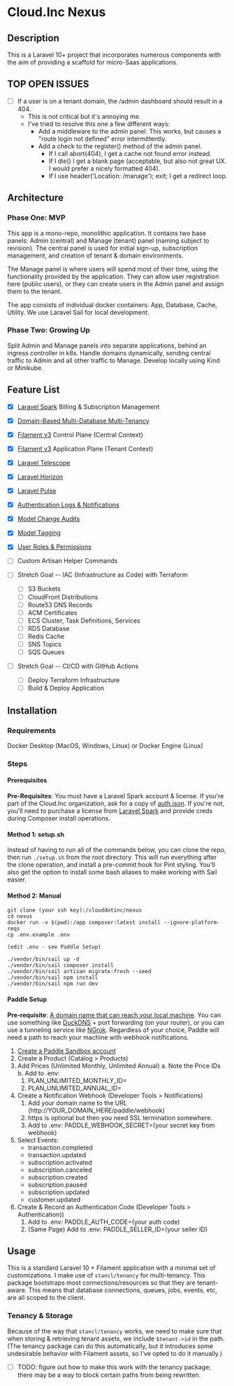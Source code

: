 # Cloud.Inc Nexus

## Description

This is a Laravel 10+ project that incorporates numerous components with the aim
of providing a scaffold for micro-Saas applications.

## TOP OPEN ISSUES

- [ ] If a user is on a tenant domain, the /admin dashboard should result in a 404.
  - This is not critical but it's annoying me.  
  - I've tried to resolve this one a few different ways:
    - Add a middleware to the admin panel. This works, but causes a "route login not defined" error intermittently.
    - Add a check to the register() method of the admin panel.
      - If I call abort(404), I get a cache not found error instead.
      - If I die() I get a blank page (acceptable, but also not great UX. I would prefer a nicely formatted 404).
      - If I use header('Location: /manage'); exit; I get a redirect loop.

## Architecture

### Phase One: MVP

This app is a mono-repo, monolithic application. It contains two base panels: Admin (central)
and Manage (tenant) panel (naming subject to revision). The central panel is used for initial
sign-up, subscription management, and creation of tenant & domain environments. 

The Manage panel is where users will spend most of their time, using the functionality provided
by the application. They can allow user registration here (public users), or they can create
users in the Admin panel and assign them to the tenant.

The app consists of individual docker containers: App, Database, Cache, Utility. We use Laravel
Sail for local development. 

### Phase Two: Growing Up

Split Admin and Manage panels into separate applications, behind an ingress controller in k8s.
Handle domains dynamically, sending central traffic to Admin and all other traffic to Manage.
Develop locally using Kind or Minikube.

## Feature List

- [x] [Laravel Spark](https://spark.laravel.com) Billing & Subscription Management
- [x] [Domain-Based Multi-Database Multi-Tenancy](https://tenancyforlaravel.com/docs/v3/)
- [x] [Filament v3](https://filamentphp.com/docs) Control Plane (Central Context)
- [x] [Filament v3](https://filamentphp.com/docs) Application Plane (Tenant Context)
- [x] [Laravel Telescope](https://laravel.com/docs/10.x/telescope)
- [x] [Laravel Horizon](https://laravel.com/docs/10.x/horizon)
- [x] [Laravel Pulse](https://pulse.laravel.com/)
- [x] [Authentication Logs & Notifications](https://rappasoft.com/docs/laravel-authentication-log/v1/introduction)
- [x] [Model Change Audits](https://laravel-auditing.com)
- [x] [Model Tagging](https://spatie.be/docs/laravel-tags/v4/introduction)
- [x] [User Roles & Permissions](https://spatie.be/docs/laravel-permission/v6/introduction)

- [ ] Custom Artisan Helper Commands
- [ ] Stretch Goal -- IAC (Infrastructure as Code) with Terraform
    - [ ] S3 Buckets
    - [ ] CloudFront Distributions
    - [ ] Route53 DNS Records
    - [ ] ACM Certificates
    - [ ] ECS Cluster, Task Definitions, Services
    - [ ] RDS Database
    - [ ] Redis Cache
    - [ ] SNS Topics
    - [ ] SQS Queues
- [ ] Stretch Goal -- CI/CD with GitHub Actions
    - [ ] Deploy Terraform Infrastructure
    - [ ] Build & Deploy Application

## Installation

### Requirements

Docker Desktop (MacOS, Windows, Linux) or Docker Engine (Linux)

### Steps

#### Prerequisites

**Pre-Requisites**: You must have a Laravel Spark account & license. If you're part of the
Cloud.Inc organization, ask for a copy of <u>auth.json</u>. If you're not, you'll need to purchase
a license from [Laravel Spark](https://spark.laravel.com) and provide creds during Composer
install operations.

#### Method 1: setup.sh

Instead of having to run all of the commands below, you can clone the repo, then
run `./setup.sh` from the root directory. This will run everything after the clone
operation, and install a pre-commit hook for Pint styling. You'll also get the
option to install some bash aliases to make working with Sail easier.

#### Method 2: Manual

    git clone (your ssh key):/clouddotinc/nexus
    cd nexus
    docker run -v $(pwd):/app composer:latest install --ignore-platform-reqs
    cp .env.example .env

    (edit .env - see Paddle Setup)

    ./vendor/bin/sail up -d
    ./vendor/bin/sail composer install
    ./vendor/bin/sail artisan migrate:fresh --seed
    ./vendor/bin/sail npm install
    ./vendor/bin/sail npm run dev

#### Paddle Setup

**Pre-requisite**: <u>A domain name that can reach your local machine</u>. You can use something like
[DuckDNS](https://duckdns.org) + port forwarding (on your router), or you can use a tunneling service 
like [NGrok](https://ngrok.io). Regardless of your choice, Paddle will need a path to reach your 
machine with webhook notifications.

1. [Create a Paddle Sandbox account](https://sandbox-vendors.paddle.com)
2. Create a Product (Catalog > Products)
3. Add Prices (Unlimited Monthly, Unlimited Annual)
   a. Note the Price IDs
   b. Add to .env:
      1. PLAN_UNLIMITED_MONTHLY_ID=
      2. PLAN_UNLIMITED_ANNUAL_ID=
4. Create a Notification Webhook (Developer Tools > Notifications)
   1. Add your domain name to the URL (http://YOUR_DOMAIN_HERE/paddle/webhook)
   2. https is optional but then you need SSL termination somewhere.
   3. Add to .env: PADDLE_WEBHOOK_SECRET=(your secret key from webhook)
5. Select Events:
   - transaction.completed
   - transaction.updated
   - subscription.activated
   - subscription.canceled
   - subscription.created
   - subscription.paused
   - subscription.updated
   - customer.updated
6. Create & Record an Authentication Code (Developer Tools > Authentication))
   1. Add to .env: PADDLE_AUTH_CODE=(your auth code)
   2. (Same Page) Add to .env: PADDLE_SELLER_ID=(your seller ID) 



## Usage

This is a standard Laravel 10 + Filament application with a minimal set of
customizations. I make use of `stancl/tenancy` for multi-tenancy. This package
bootstraps most connections/resources so that they are tenant-aware. This
means that database connections, queues, jobs, events, etc, are all scoped
to the client.

### Tenancy & Storage

Because of the way that `stancl/tenancy` works, we need to make sure that
when storing & retrieving tenant assets, we include `$tenant->id` in the
path. (The tenancy package can do this automatically, but it introduces
some undesirable behavior with Filament assets, so I've opted to do it
manually.)

- [ ] TODO: figure out how to make this work with the tenancy package; there may be a way to block certain paths from
  being rewritten.

